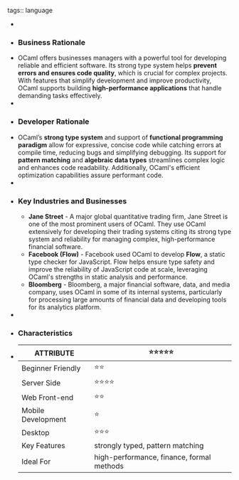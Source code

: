 tags:: language

-
- ### Business Rationale
- OCaml offers businesses managers with a powerful tool for developing reliable and efficient software.  Its strong type system helps **prevent errors and ensures code quality**, which is crucial for complex projects. With features that simplify development and improve productivity, OCaml supports building **high-performance applications** that handle demanding tasks effectively.
-
- ### Developer Rationale
- OCaml’s **strong type system** and support of **functional programming paradigm** allow for expressive, concise code while catching errors at compile time, reducing bugs and simplifying debugging. Its support for **pattern matching** and **algebraic data types** streamlines complex logic and enhances code readability. Additionally, OCaml's efficient optimization capabilities assure performant code.
-
- ### Key Industries and Businesses
	- **Jane Street** - A major global quantitative trading firm, Jane Street is one of the most prominent users of OCaml. They use OCaml extensively for developing their trading systems citing its strong type system and reliability for managing complex, high-performance financial software.
	- **Facebook (Flow)** - Facebook used OCaml to develop **Flow**, a static type checker for JavaScript. Flow helps ensure type safety and improve the reliability of JavaScript code at scale, leveraging OCaml's strengths in static analysis and performance.
	- **Bloomberg** - Bloomberg, a major financial software, data, and media company, uses OCaml in some of its internal systems, particularly for processing large amounts of financial data and developing tools for its analytics platform.
-
- ### Characteristics
- | **ATTRIBUTE**          | ⭐⭐⭐⭐⭐                          |
  |--------------------|--------------------------------|
  | Beginner Friendly  | ⭐⭐                            |
  | Server Side        | ⭐⭐⭐⭐                           |
  | Web Front-end      | ⭐⭐                            |
  | Mobile Development | ⭐                              |
  | Desktop            | ⭐⭐⭐                            |
  | Key Features       | strongly typed, pattern matching |
  | Ideal For          | high-performance, finance, formal methods |
